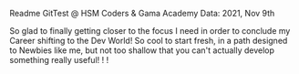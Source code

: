 Readme GitTest @ HSM Coders & Gama Academy
Data: 2021, Nov 9th

So glad to finally getting closer to the focus I need in order to conclude my Career shifting to the Dev World!
So cool to start fresh, in a path designed to Newbies like me, but not too shallow that you can't actually develop something really useful! ! !